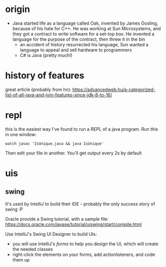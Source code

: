 # origin

- Java started life as a language called Oak, invented by James Gosling, because of his hate for C++. He was working at Sun Microsystems, and they got a contract to write software for a set-top box. He invented a language for the purpose of the contract, then threw it in the bin
  - an accident of history resurrected his language, Sun wanted a language to appeal and sell hardware to programmers
  - C# is Java (pretty much!)

# history of features

great article (probably from hn): https://advancedweb.hu/a-categorized-list-of-all-java-and-jvm-features-since-jdk-8-to-16/

# repl

this is the easiest way I've found to run a REPL of a java program. Run this in one window:

	watch javac 'IsUnique.java && java IsUnique'

Then edit your file in another. You'll get output every 2s by default

# uis
## swing
It's used by IntelliJ to build their IDE - probably the only success story of swing :P

Oracle provide a Swing tutorial, with a sample file:
https://docs.oracle.com/javase/tutorial/uiswing/start/compile.html

Use IntelliJ's Swing UI Designer to build UIs:
- you will use IntelliJ's _forms_ to help you design the UI, which will create the needed classes
- right-click the elements on your forms, add actionlisteners, and code them up
